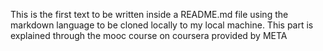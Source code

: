This is the first text to be written inside a README.md file using the markdown language to be cloned locally to my local machine. This part is explained through the 
mooc course on coursera provided by META
